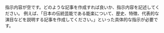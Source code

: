 指示内容が空です。どのような記事を作成すれば良いか、指示内容を記述してください。  例えば、「日本の伝統芸能である能楽について、歴史、特徴、代表的な演目などを説明する記事を作成してください。」といった具体的な指示が必要です。
